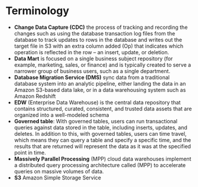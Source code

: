 # Terminology
- **Change Data Capture (CDC)** the process of tracking and recording the changes such as using the database transaction log files from the database to track updates to rows in the database and writes out the target file in S3 with an extra column added (Op) that indicates which operation is reflected in the row – an insert, update, or deletion.
- **Data Mart** is focused on a single business subject repository (for example, marketing, sales, or finance) and is typically created to serve a narrower group of business users, such as a single department. 
- **Database Migration Service (DMS)** sync data from a traditional database system into an analytic pipeline, either landing the data in an Amazon S3-based data lake, or in a data warehousing system such as Amazon Redshift
- **EDW** (Enterprise Data Warehouse) is the central data repository that contains structured, curated, consistent, and trusted data assets that are organized into a well-modeled schema
- **Governed table**: With governed tables, users can run transactional queries against data stored in the table, including inserts, updates, and deletes. In addition to this, with governed tables, users can time travel, which means they can query a table and specify a specific time, and the results that are returned will represent the data as it was at the specified point in time.
- **Massively Parallel Processing** (MPP) cloud data warehouses implement a distributed query processing architecture called (MPP) to accelerate queries on massive volumes of data. 
- **S3** Amazon Simple Storage Service

